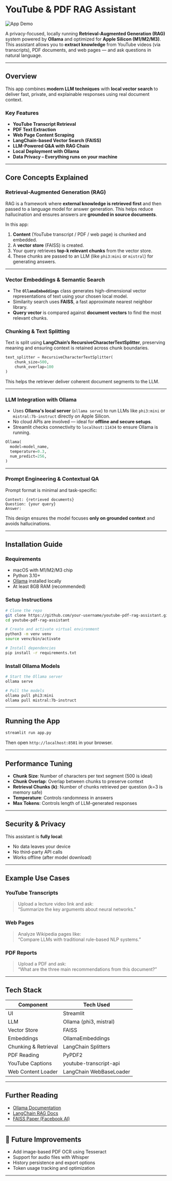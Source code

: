 #  YouTube & PDF RAG Assistant

![App Demo](https://via.placeholder.com/800x400?text=App+Screenshot+Here)

A privacy-focused, locally running **Retrieval-Augmented Generation (RAG)** system powered by **Ollama** and optimized for **Apple Silicon (M1/M2/M3)**. This assistant allows you to **extract knowledge** from YouTube videos (via transcripts), PDF documents, and web pages — and ask questions in natural language.

---

##  Overview

This app combines **modern LLM techniques** with **local vector search** to deliver fast, private, and explainable responses using real document context.

###  Key Features
-  **YouTube Transcript Retrieval**  
-  **PDF Text Extraction**  
-  **Web Page Content Scraping**  
-  **LangChain-based Vector Search (FAISS)**  
-  **LLM-Powered Q&A with RAG Chain**  
-  **Local Deployment with Ollama**  
-  **Data Privacy – Everything runs on your machine**

---

##  Core Concepts Explained

###  Retrieval-Augmented Generation (RAG)
RAG is a framework where **external knowledge is retrieved first** and then passed to a language model for answer generation. This helps reduce hallucination and ensures answers are **grounded in source documents**.

In this app:
1. **Content** (YouTube transcript / PDF / web page) is chunked and embedded.
2. A **vector store** (FAISS) is created.
3. Your query retrieves **top-k relevant chunks** from the vector store.
4. These chunks are passed to an LLM (like `phi3:mini` or `mistral`) for generating answers.

---

###  Vector Embeddings & Semantic Search
- The **`OllamaEmbeddings`** class generates high-dimensional vector representations of text using your chosen local model.
- Similarity search uses **FAISS**, a fast approximate nearest neighbor library.
- **Query vector** is compared against **document vectors** to find the most relevant chunks.

###  Chunking & Text Splitting
Text is split using **LangChain’s RecursiveCharacterTextSplitter**, preserving meaning and ensuring context is retained across chunk boundaries.

```python
text_splitter = RecursiveCharacterTextSplitter(
    chunk_size=500,
    chunk_overlap=100
)
```

This helps the retriever deliver coherent document segments to the LLM.

---

###  LLM Integration with Ollama
- Uses **Ollama's local server** (`ollama serve`) to run LLMs like `phi3:mini` or `mistral:7b-instruct` directly on Apple Silicon.
- No cloud APIs are involved — ideal for **offline and secure setups**.
- Streamlit checks connectivity to `localhost:11434` to ensure Ollama is running.

```python
Ollama(
  model=model_name,
  temperature=0.3,
  num_predict=256,
)
```

---

###  Prompt Engineering & Contextual QA
Prompt format is minimal and task-specific:

```text
Context: {retrieved documents}
Question: {your query}
Answer:
```

This design ensures the model focuses **only on grounded context** and avoids hallucinations.

---

##  Installation Guide

###  Requirements
- macOS with M1/M2/M3 chip
- Python 3.10+
- [Ollama](https://ollama.ai) installed locally
- At least 8GB RAM (recommended)

### Setup Instructions

```bash
# Clone the repo
git clone https://github.com/your-username/youtube-pdf-rag-assistant.git
cd youtube-pdf-rag-assistant

# Create and activate virtual environment
python3 -m venv venv
source venv/bin/activate

# Install dependencies
pip install -r requirements.txt
```

###  Install Ollama Models
```bash
# Start the Ollama server
ollama serve

# Pull the models
ollama pull phi3:mini
ollama pull mistral:7b-instruct
```

---

##  Running the App

```bash
streamlit run app.py
```

Then open `http://localhost:8501` in your browser.

---

##  Performance Tuning

- **Chunk Size**: Number of characters per text segment (500 is ideal)
- **Chunk Overlap**: Overlap between chunks to preserve context
- **Retrieval Chunks (k)**: Number of chunks retrieved per question (k=3 is memory safe)
- **Temperature**: Controls randomness in answers
- **Max Tokens**: Controls length of LLM-generated responses

---

##  Security & Privacy

This assistant is **fully local**:
- No data leaves your device
- No third-party API calls
- Works offline (after model download)

---

##  Example Use Cases

### YouTube Transcripts
> Upload a lecture video link and ask:  
> “Summarize the key arguments about neural networks.”

### Web Pages
> Analyze Wikipedia pages like:  
> “Compare LLMs with traditional rule-based NLP systems.”

### PDF Reports
> Upload a PDF and ask:  
> “What are the three main recommendations from this document?”

---

##  Tech Stack

| Component              | Tech Used                  |
|------------------------|----------------------------|
| UI                     | Streamlit                  |
| LLM                    | Ollama (phi3, mistral)     |
| Vector Store           | FAISS                      |
| Embeddings             | OllamaEmbeddings           |
| Chunking & Retrieval   | LangChain Splitters        |
| PDF Reading            | PyPDF2                     |
| YouTube Captions       | youtube-transcript-api     |
| Web Content Loader     | LangChain WebBaseLoader    |

---

##  Further Reading

- [Ollama Documentation](https://ollama.ai)
- [LangChain RAG Docs](https://docs.langchain.com/docs/use-cases/question-answering/)
- [FAISS Paper (Facebook AI)](https://research.facebook.com/publications/faiss-a-library-for-efficient-similarity-search/)

---

## 🧠 Future Improvements
- Add image-based PDF OCR using Tesseract
- Support for audio files with Whisper
- History persistence and export options
- Token usage tracking and optimization

---